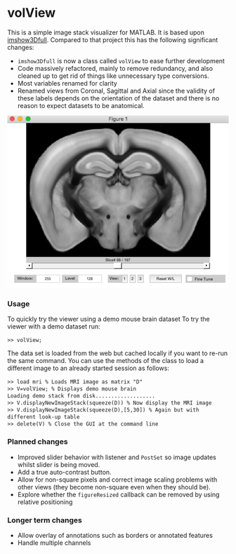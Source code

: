 # volView
This is a simple image stack visualizer for MATLAB. 
It is based upon [imshow3Dfull](https://www.mathworks.com/matlabcentral/fileexchange/47463-imshow3dfull). 
Compared to that project this has the following significant changes:
* `imshow3Dfull` is now a class called `volView` to ease further development
* Code massively refactored, mainly to remove redundancy, and also cleaned up to get rid of things like unnecessary type conversions.
* Most variables renamed for clarity
* Renamed views from Coronal, Sagittal and Axial since the validity of these labels depends on the orientation of the dataset and there is no reason to expect datasets to be anatomical. 


<img src="images/screenShot.png" />


### Usage
To quickly try the viewer using a demo mouse brain dataset To try the viewer with a demo dataset run:
```
>> volView;
```
The data set is loaded from the web but cached locally if you want to re-run the same command.
You can use the methods of the class to load a different image to an already started session as follows:

```
>> load mri % Loads MRI image as matrix "D"
>> V=volView; % Displays demo mouse brain
Loading demo stack from disk...................
>> V.displayNewImageStack(squeeze(D)) % Now display the MRI image
>> V.displayNewImageStack(squeeze(D),[5,30]) % Again but with different look-up table
>> delete(V) % Close the GUI at the command line
```

### Planned changes
* Improved slider behavior with listener and `PostSet` so image updates whilst slider is being moved.
* Add a true auto-contrast button.
* Allow for non-square pixels and correct image scaling problems with other views (they become non-square even when they should be).
* Explore whether the `figureResized` callback can be removed by using relative positioning 

### Longer term changes
* Allow overlay of annotations such as borders or annotated features
* Handle multiple channels